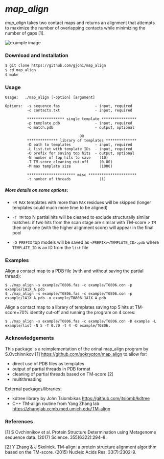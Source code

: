 # _map_align_

_map_align_ takes two contact maps and returns an alignment that attempts to maximize the number of overlapping contacts while minimizing the number of gaps [1].

![example image](https://raw.githubusercontent.com/sokrypton/map_align/master/map_align_fig.png)

### Download and Installation
```sh
$ git clone https://github.com/gjoni/map_align
$ cd map_align
$ make
```

### Usage

```
Usage:   ./map_align [-option] [argument]

Options:  -s sequence.fas                - input, required
          -c contacts.txt                - input, required

          ***************** single template ****************
          -p template.pdb                - input, required
          -o match.pdb                   - output, optional

                                  OR                        
          ************** library of templates **************
          -D path to templates           - input, required
          -L list.txt with template IDs  - input, required
          -O prefix for saving top hits  - output, optional
          -N number of top hits to save    (10)
          -T TM-score cleaning cut-off     (0.80)
          -M max template size             (1000)

          ********************** misc **********************
          -t number of threads             (1)

```

##### More details on some options:

* `-M MAX` templates with more than `MAX` residues will be skipped 
 (longer templates could much more time to be aligned)

* `-T TM` top N partial hits will be cleaned to exclude structurally similar matches: 
 if two hits from the scan stage are similar with TM-score > `TM` then only one 
 (with the higher alignment score) will appear in the final pool

* `-O PREFIX` top models will be saved as `<PREFIX><TEMPLATE_ID>.pdb` where `TEMPLATE_ID` is an ID from the `list` file


### Examples

Align a contact map to a PDB file (with and without saving the partial thread):
```
$ ./map_align -s example/T0806.fas -c example/T0806.con -p example/1A1X_A.pdb
$ ./map_align -s example/T0806.fas -c example/T0806.con -p example/1A1X_A.pdb -o example/T0806.1A1X_A.pdb
```

Align a contact map to a library of templates saving top 5 hits at TM-score=70% identity cut-off and running the program on 4 cores:
```
$ ./map_align -s example/T0806.fas -c example/T0806.con -D example -L example/list -N 5 -T 0.70 -t 4 -O example/T0806.
```


### Acknowledgements

This package is a reimplementation of the orinal map_align program by S.Ovchinnikov [1] https://github.com/sokrypton/map_align to allow for:
 - direct use of PDB files as templates
 - output of partial threads in PDB format
 - cleaning of partial threads based on TM-score [2]
 - multithreading

External packages/libraries:
 - kdtree library by John Tsiombikas https://github.com/jtsiomb/kdtree
 - C++ TM-align routine from Yang Zhang lab https://zhanglab.ccmb.med.umich.edu/TM-align

### References

[1] S Ovchinnikov et al. Protein Structure Determination using Metagenome sequence data. (2017) Science. 355(6322):294–8.

[2] Y Zhang & J Skolnick. TM-align: a protein structure alignment algorithm based on the TM-score. (2015) Nucleic Acids Res. 33(7):2302-9.


